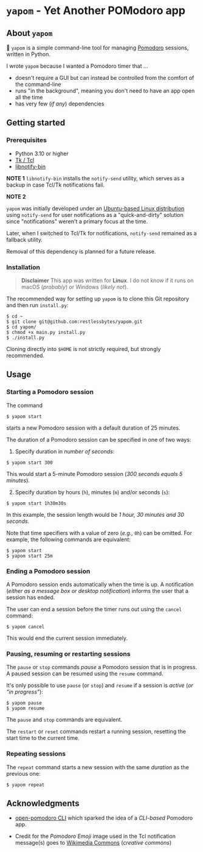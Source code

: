 # `yapom` - Yet Another POModoro app

## About `yapom`

🍅 `yapom` is a simple command-line tool for managing [Pomodoro](https://en.wikipedia.org/wiki/Pomodoro_Technique) sessions, written in Python.

I wrote `yapom` because I wanted a Pomodoro timer that ...

* doesn't require a GUI but can instead be controlled from the comfort of the command-line
* runs "in the background", meaning you don't need to have an app open all the time
* has very few (*if any*) dependencies

## Getting started

### Prerequisites

- Python 3.10 or higher
- [Tk / Tcl](https://tkdocs.com/tutorial/install.html)
- [libnotify-bin](https://gitlab.gnome.org/GNOME/libnotify)

**NOTE 1** `libnotify-bin` installs the `notify-send` utility, which serves as a backup in case Tcl/Tk notifications fail.

**NOTE 2**

`yapom` was initially developed under an [Ubuntu-based Linux distribution](https://system76.com/pop/) using `notify-send` for user notifications as a "quick-and-dirty" solution since "notifications" weren't a primary focus at the time.

Later, when I switched to Tcl/Tk for notifications, `notify-send` remained as a fallback utility.

Removal of this dependency is planned for a future release.

### Installation

> **Disclaimer** This app was written for **Linux**. I do not know if it runs on macOS (*probably*) or Windows (*likely not*).

The recommended way for setting up `yapom` is to clone this Git repository and then run `install.py`:

``` shell
$ cd ~
$ git clone git@github.com:restlessbytes/yapom.git
$ cd yapom/
$ chmod +x main.py install.py
$ ./install.py
```

Cloning directly into `$HOME` is not strictly required, but strongly recommended.

## Usage

### Starting a Pomodoro session

The command

```shell
$ yapom start
```

starts a new Pomodoro session with a default duration of 25 minutes.

The duration of a Pomodoro session can be specified in one of two ways:

1. Specify duration in *number of seconds*:

```shell
$ yapom start 300
```

This would start a 5-minute Pomodoro session (*300 seconds equals 5 minutes*).

2. Specify duration by hours (`h`), minutes (`m`) and/or seconds (`s`):

```shell
$ yapom start 1h30m30s
```

In this example, the session length would be *1 hour, 30 minutes and 30 seconds*.

Note that time specifiers with a value of zero (*e.g.,* `0h`) can be omitted. For example, the following commands are equivalent:

```shell
$ yapom start
$ yapom start 25m
```

### Ending a Pomodoro session

A Pomodoro session ends automatically when the time is up. A notification (*either as a message box or desktop notification*) informs the user that a session has ended.

The user can end a session before the timer runs out using the `cancel` command:

```shell
$ yapom cancel
```

This would end the current session immediately.

### Pausing, resuming or restarting sessions

The `pause` or `stop` commands *pause* a Pomodoro session that is in progress. A paused session can be resumed using the `resume` command.

It's only possible to use `pause` (or `stop`) and `resume` if a session is *active* (*or "in progress"*):

```shell
$ yapom pause
$ yapom resume
```

The `pause` and `stop` commands are equivalent.

The `restart` or `reset` commands restart a running session, resetting the start time to the current time.

### Repeating sessions

The `repeat` command starts a new session with the same *duration* as the previous one:

```shell
$ yapom repeat
```

## Acknowledgments

- [open-pomodoro CLI](https://github.com/open-pomodoro/openpomodoro-cli) which sparked the idea of a *CLI-based* Pomodoro app.

- Credit for the *Pomodoro Emoji* image used in the Tcl notification message(s) goes to [Wikimedia Commons](https://commons.wikimedia.org/wiki/File:Emojione_1F345.svg) (_creative commons_)
